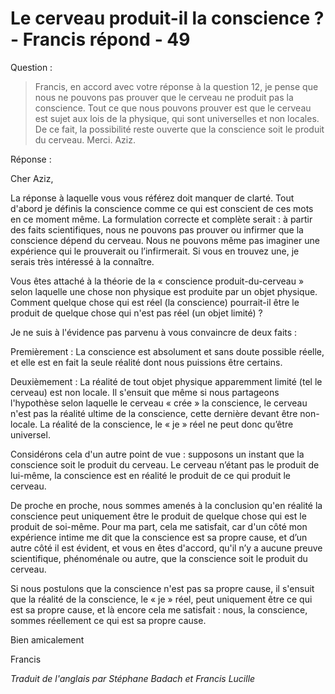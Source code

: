 # Le cerveau produit-il la conscience ? - Francis répond - 49

Question :

>Francis, en accord avec votre réponse à la question 12, je pense que nous ne pouvons pas prouver que le cerveau ne produit pas la conscience. Tout ce que nous pouvons prouver est que le cerveau est sujet aux lois de la physique, qui sont universelles et non locales. De ce fait, la possibilité reste ouverte que la conscience soit le produit du cerveau. Merci. Aziz. 

Réponse : 

Cher Aziz, 

La réponse à laquelle vous vous référez doit manquer de clarté. Tout d'abord je définis la conscience comme ce qui est conscient de ces mots en ce moment même. La formulation correcte et complète serait : à partir des faits scientifiques, nous ne pouvons pas prouver ou infirmer que la conscience dépend du cerveau. Nous ne pouvons même pas imaginer une expérience qui le prouverait ou l’infirmerait. Si vous en trouvez une, je serais très intéressé à la connaître. 

Vous êtes attaché à la théorie de la « conscience produit-du-cerveau » selon laquelle une chose non physique est produite par un objet physique. Comment quelque chose qui est réel (la conscience) pourrait-il être le produit de quelque chose qui n'est pas réel (un objet limité) ? 

Je ne suis à l'évidence pas parvenu à vous convaincre de deux faits : 

Premièrement : La conscience est absolument et sans doute possible réelle, et elle est en fait la seule réalité dont nous puissions être certains. 

Deuxièmement : La réalité de tout objet physique apparemment limité (tel le cerveau) est non locale. Il s'ensuit que même si nous partageons l'hypothèse selon laquelle le cerveau « crée » la conscience, le cerveau n'est pas la réalité ultime de la conscience, cette dernière devant être non-locale. La réalité de la conscience, le « je » réel ne peut donc qu’être universel. 

Considérons cela d'un autre point de vue : supposons un instant que la conscience soit le produit du cerveau. Le cerveau n’étant pas le produit de lui-même, la conscience est en réalité le produit de ce qui produit le cerveau. 

De proche en proche, nous sommes amenés à la conclusion qu'en réalité la conscience peut uniquement être le produit de quelque chose qui est le produit de soi-même. Pour ma part, cela me satisfait, car d'un côté mon expérience intime me dit que la conscience est sa propre cause, et d’un autre côté il est évident, et vous en êtes d'accord, qu'il n’y a aucune preuve scientifique, phénoménale ou autre, que la conscience soit le produit du cerveau. 

Si nous postulons que la conscience n'est pas sa propre cause, il s'ensuit que la réalité de la conscience, le « je » réel, peut uniquement être ce qui est sa propre cause, et là encore cela me satisfait : nous, la conscience, sommes réellement ce qui est sa propre cause. 

Bien amicalement 

Francis 

_Traduit de l'anglais par Stéphane Badach et Francis Lucille_

